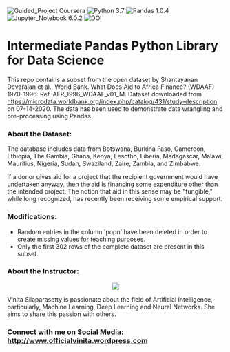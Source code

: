 ![Guided_Project Coursera](https://img.shields.io/badge/Guided_Project-Coursera-blue.svg?style=plastic) ![Python 3.7](https://img.shields.io/badge/Python-3.7-blue.svg?style=plastic) ![Pandas 1.0.4](https://img.shields.io/badge/Pandas-1.0.4-blue.svg?style=plastic) ![Jupyter_Notebook 6.0.2](https://img.shields.io/badge/Jupyter_Notebook-6.0.2-blue.svg?style=plastic) ![DOI](https://zenodo.org/badge/279308547.svg)


# Intermediate Pandas Python Library for Data Science

This repo contains a subset from the open dataset by Shantayanan Devarajan et al., World Bank. What Does Aid to Africa Finance? (WDAAF) 1970-1996. Ref. AFR_1996_WDAAF_v01_M. Dataset downloaded from https://microdata.worldbank.org/index.php/catalog/431/study-description on 07-14-2020. The data has been used to demonstrate data wrangling and pre-processing using Pandas.

### About the Dataset:

The database includes data from Botswana, Burkina Faso, Cameroon, Ethiopia, The Gambia, Ghana, Kenya, Lesotho, Liberia, Madagascar, Malawi, Mauritius, Nigeria, Sudan, Swaziland, Zaire, Zambia, and Zimbabwe.

If a donor gives aid for a project that the recipient government would have undertaken anyway, then the aid is financing some expenditure other than the intended project. The notion that aid in this sense may be "fungible," while long recognized, has recently been receiving some empirical support. 

### Modifications:

* Random entries in the column 'popn' have been deleted in order to create missing values for teaching purposes.
* Only the first 302 rows of the complete dataset are present in this subset.

### About the Instructor:

<p align="center">
  <img width="" height="" src="https://scontent.fblr1-4.fna.fbcdn.net/v/t1.0-9/s960x960/105023518_2615103578751880_5389051389238009337_o.png?_nc_cat=108&_nc_sid=dd9801&_nc_ohc=lKFVQChMMRcAX_7Ml5O&_nc_ht=scontent.fblr1-4.fna&oh=319dc92107495526234bbb2e9741be4c&oe=5F453477">
</p>

Vinita Silaparasetty is passionate about the field of Artificial Intelligence, particularly, Machine Learning, Deep Learning and Neural Networks. She aims to share this passion with others.

### Connect with me on Social Media: http://www.officialvinita.wordpress.com
